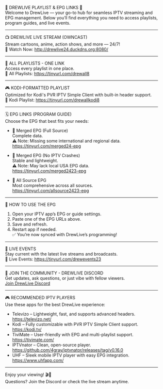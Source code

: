 🌟 DREWLIVE PLAYLIST & EPG LINKS 🌟  
Welcome to DrewLive — your go-to hub for seamless IPTV streaming and EPG management. Below you’ll find everything you need to access playlists, program guides, and live events.

---

📺 DREWLIVE LIVE STREAM (OWNCAST)  
Stream cartoons, anime, action shows, and more — 24/7!  
🔗 Watch Now: http://drewlive24.duckdns.org:8080/

---

📂 ALL PLAYLISTS - ONE LINK  
Access every playlist in one place.  
🔗 All Playlists: https://tinyurl.com/drewall8

---

🎮 KODI-FORMATTED PLAYLIST  
Optimized for Kodi's PVR IPTV Simple Client with built-in header support.  
🔗 Kodi Playlist: https://tinyurl.com/drewallkodi8

---

🗓️ EPG LINKS (PROGRAM GUIDE)  
Choose the EPG that best fits your needs:

- 🔗 Merged EPG (Full Source)  
  Complete data.  
  ⚠️ Note: Missing some international and regional data.  
  https://tinyurl.com/merged24-epg

- 🔗 Merged EPG (No IPTV Crashes)  
  Stable and lightweight.  
  ⚠️ Note: May lack local USA EPG data.  
  https://tinyurl.com/merged2423-epg

- 🔗 All Source EPG  
  Most comprehensive across all sources.  
  https://tinyurl.com/allsource2423-epg

---

📡 HOW TO USE THE EPG  
1. Open your IPTV app’s EPG or guide settings.  
2. Paste one of the EPG URLs above.  
3. Save and refresh.  
4. Restart app if needed.  
✅ You’re now synced with DrewLive’s programming!

---

🎥 LIVE EVENTS  
Stay current with the latest live streams and broadcasts.  
🔗 Live Events: https://tinyurl.com/drewevents23

---

👥 JOIN THE COMMUNITY - DREWLIVE DISCORD  
Get updates, ask questions, or just vibe with fellow viewers.  
[Join DrewLive Discord](https://discord.gg/GScZh8D3rB)

---

🎮 RECOMMENDED IPTV PLAYERS  
Use these apps for the best DrewLive experience:

- Televizo – Lightweight, fast, and supports advanced headers. https://televizo.net/  
- Kodi – Fully customizable with PVR IPTV Simple Client support. https://kodi.tv/  
- TiviMate – User-friendly with EPG and multi-playlist support. https://tivimate.com/  
- IPTVnator – Clean, open-source player. https://github.com/4gray/iptvnator/releases/tag/v0.16.0  
- UHF – Sleek mobile IPTV player with easy EPG integration. https://www.uhfapp.com/

---

Enjoy your viewing! 🎬📡  
Questions? Join the Discord or check the live stream anytime.